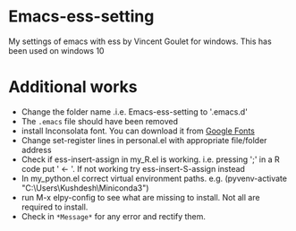 # Emacs-ess-setting
My settings of emacs with ess by Vincent Goulet for windows.
This has been used on windows 10

# Additional works
- Change the folder name .i.e. Emacs-ess-setting to '.emacs.d'
- The `.emacs` file should have been removed 
- install Inconsolata font. You can download it from [Google Fonts](https://fonts.google.com/specimen/Inconsolata)
- Change set-register lines in personal.el with appropriate file/folder address
- Check if ess-insert-assign in my_R.el is working. i.e. pressing ';' in a R code put ' <- '. If not working try ess-insert-S-assign instead
- In my_python.el correct virtual environment paths. e.g. (pyvenv-activate "C:\Users\Kushdesh\Miniconda3")
- run M-x elpy-config to see what are missing to install. Not all are required to install.
- Check in `*Message*` for any error and rectify them.
